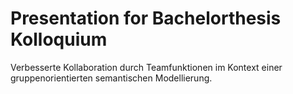 # Presentation for Bachelorthesis Kolloquium

Verbesserte Kollaboration durch Teamfunktionen im Kontext einer gruppenorientierten semantischen Modellierung.
